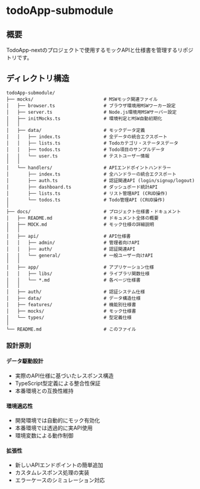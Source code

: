 # todoApp-submodule

## 概要

TodoApp-nextのプロジェクトで使用するモックAPIと仕様書を管理するリポジトリです。

## ディレクトリ構造

```
todoApp-submodule/
├── mocks/                          # MSWモック関連ファイル
│   ├── browser.ts                  # ブラウザ環境用MSWワーカー設定
│   ├── server.ts                   # Node.js環境用MSWサーバー設定
│   ├── initMocks.ts                # 環境判定とMSW自動初期化
│   │
│   ├── data/                       # モックデータ定義
│   │   ├── index.ts                # 全データの統合エクスポート
│   │   ├── lists.ts                # Todoカテゴリ・ステータスデータ
│   │   ├── todos.ts                # Todo項目のサンプルデータ
│   │   └── user.ts                 # テストユーザー情報
│   │
│   └── handlers/                   # APIエンドポイントハンドラー
│       ├── index.ts                # 全ハンドラーの統合エクスポート
│       ├── auth.ts                 # 認証関連API (login/signup/logout)
│       ├── dashboard.ts            # ダッシュボード統計API
│       ├── lists.ts                # リスト管理API (CRUD操作)
│       └── todos.ts                # Todo管理API (CRUD操作)
│
├── docs/                           # プロジェクト仕様書・ドキュメント
│   ├── README.md                   # ドキュメント全体の概要
│   ├── MOCK.md                     # モック仕様の詳細説明
│   │
│   ├── api/                        # API仕様書
│   │   ├── admin/                  # 管理者向けAPI
│   │   ├── auth/                   # 認証関連API
│   │   └── general/                # 一般ユーザー向けAPI
│   │
│   ├── app/                        # アプリケーション仕様
│   │   ├── libs/                   # ライブラリ関数仕様
│   │   └── *.md                    # 各ページ仕様書
│   │
│   ├── auth/                       # 認証システム仕様
│   ├── data/                       # データ構造仕様
│   ├── features/                   # 機能別仕様書
│   ├── mocks/                      # モック仕様書
│   └── types/                      # 型定義仕様
│
└── README.md                       # このファイル
```

### 設計原則

#### データ駆動設計

- 実際のAPI仕様に基づいたレスポンス構造
- TypeScript型定義による整合性保証
- 本番環境との互換性維持

#### 環境適応性

- 開発環境では自動的にモック有効化
- 本番環境では透過的に実API使用
- 環境変数による動作制御

#### 拡張性

- 新しいAPIエンドポイントの簡単追加
- カスタムレスポンス処理の実装
- エラーケースのシミュレーション対応

